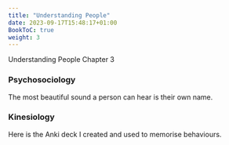 ```yaml
---
title: "Understanding People"
date: 2023-09-17T15:48:17+01:00
BookToC: true
weight: 3
---
```


<n2>Understanding People</n2>
<n2a>Chapter 3</n2a>

### Psychosociology

The most beautiful sound a person can hear is their own name.

### Kinesiology

Here is the Anki deck I created and used to memorise behaviours.


